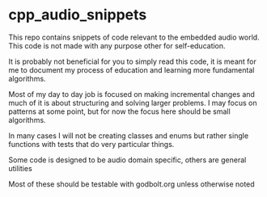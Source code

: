# cpp_audio_snippets

This repo contains snippets of code relevant to the embedded audio world. This code is not made with any purpose other for self-education.

It is probably not beneficial for you to simply read this code, it is meant for me to document my process of education and learning more fundamental algorithms.

Most of my day to day job is focused on making incremental changes and much of it is about structuring and solving larger problems. I may focus on patterns at some point, but for now the focus here should be small algorithms.

In many cases I will not be creating classes and enums but rather single functions with tests that do very particular things. 

Some code is designed to be audio domain specific, others are general utilities

Most of these should be testable with godbolt.org unless otherwise noted
